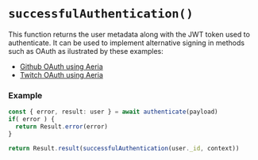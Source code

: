 # `successfulAuthentication()`

This function returns the user metadata along with the JWT token used to authenticate. It can be used to implement alternative signing in methods such as OAuth as ilustrated by these examples:

- [Github OAuth using Aeria](https://github.com/SamCaliman/aeria-github-auth/blob/master/api/src/routes/github.ts)
- [Twitch OAuth using Aeria](https://github.com/SamCaliman/aeria-twitch-auth/blob/master/api/src/routes/twitch.ts)

### Example

```typescript
const { error, result: user } = await authenticate(payload)
if( error ) {
  return Result.error(error)
}

return Result.result(successfulAuthentication(user._id, context))
```
